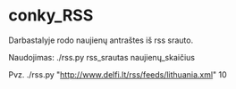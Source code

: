 conky_RSS
=========
Darbastalyje rodo naujienų antraštes iš rss srauto.

Naudojimas: ./rss.py rss_srautas naujienų_skaičius

Pvz. ./rss.py "http://www.delfi.lt/rss/feeds/lithuania.xml" 10
